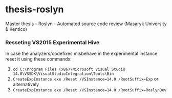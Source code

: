 # thesis-roslyn
Master thesis - Roslyn - Automated source code review (Masaryk University &amp; Kentico)

### Resseting VS2015 Experimental Hive
In case the analyzers/codefixes misbehave in the experimental instance reset it using these commands:

1. `cd C:\Program Files (x86)\Microsoft Visual Studio 14.0\VSSDK\VisualStudioIntegration\Tools\Bin`
2. `CreateExpInstance.exe /Reset /VSInstance=14.0 /RootSuffix=Exp`
or alternatively 
2. `CreateExpInstance.exe /Reset /VSInstance=14.0 /RootSuffix=RoslynDev`
